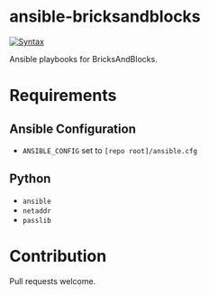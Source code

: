 # ansible-bricksandblocks

[![Syntax](https://github.com/frozenfoxx/ansible-bricksandblocks/actions/workflows/syntax.yml/badge.svg)](https://github.com/frozenfoxx/ansible-bricksandblocks/actions/workflows/syntax.yml)

Ansible playbooks for BricksAndBlocks.

# Requirements

## Ansible Configuration

- `ANSIBLE_CONFIG` set to `[repo root]/ansible.cfg`

## Python

- `ansible`
- `netaddr`
- `passlib`

# Contribution

Pull requests welcome.
